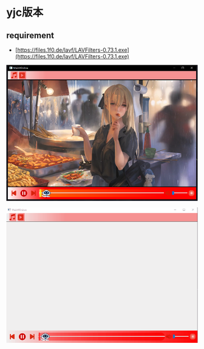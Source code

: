 # yjc版本

## requirement

- [https://files.1f0.de/lavf/LAVFilters-0.73.1.exe](https://files.1f0.de/lavf/LAVFilters-0.73.1.exe)

![1606106882228](img/1606106882228.png)

![togif2](img/togif2.gif)

